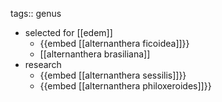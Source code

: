 tags:: genus

- selected for [[edem]]
	- {{embed [[alternanthera ficoidea]]}}
	- [[alternanthera brasiliana]]
- research
	- {{embed [[alternanthera sessilis]]}}
	- {{embed [[alternanthera philoxeroides]]}}